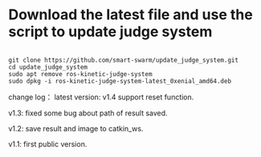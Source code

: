 # Download the latest file and use the script to update judge system
```

git clone https://github.com/smart-swarm/update_judge_system.git
cd update_judge_system
sudo apt remove ros-kinetic-judge-system
sudo dpkg -i ros-kinetic-judge-system-latest_0xenial_amd64.deb
```
change log：
latest version: v1.4
support reset function. 

v1.3:
fixed some bug about path of result saved. 

v1.2:
save result and image to catkin_ws.

v1.1:
first public version.
